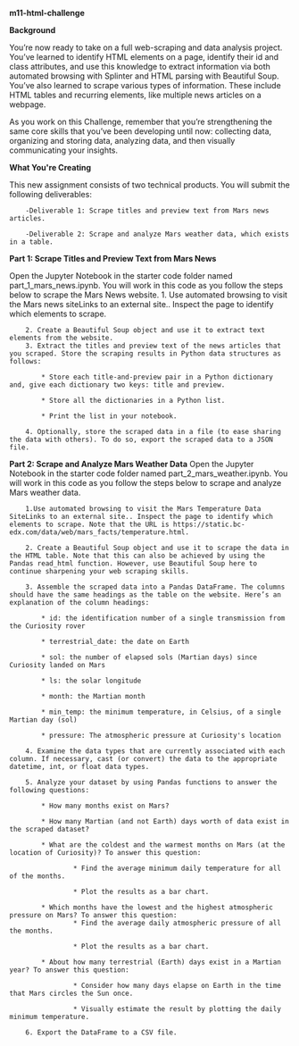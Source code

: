**m11-html-challenge**

**Background**

You’re now ready to take on a full web-scraping and data analysis project. You’ve learned to identify HTML elements on a page, identify their id and class attributes, and use this knowledge to extract information via both automated browsing with Splinter and HTML parsing with Beautiful Soup. You’ve also learned to scrape various types of information. These include HTML tables and recurring elements, like multiple news articles on a webpage.

As you work on this Challenge, remember that you’re strengthening the same core skills that you’ve been developing until now: collecting data, organizing and storing data, analyzing data, and then visually communicating your insights.

**What You're Creating**

This new assignment consists of two technical products. You will submit the following deliverables:

        -Deliverable 1: Scrape titles and preview text from Mars news articles.

        -Deliverable 2: Scrape and analyze Mars weather data, which exists in a table.

**Part 1: Scrape Titles and Preview Text from Mars News**

Open the Jupyter Notebook in the starter code folder named part_1_mars_news.ipynb. You will work in this code as you follow the steps below to scrape the Mars News website.
        1. Use automated browsing to visit the Mars news siteLinks to an external site.. Inspect the page to identify which elements to scrape.

        2. Create a Beautiful Soup object and use it to extract text elements from the website.
        3. Extract the titles and preview text of the news articles that you scraped. Store the scraping results in Python data structures as follows:

            * Store each title-and-preview pair in a Python dictionary and, give each dictionary two keys: title and preview. 

            * Store all the dictionaries in a Python list. 

            * Print the list in your notebook.

        4. Optionally, store the scraped data in a file (to ease sharing the data with others). To do so, export the scraped data to a JSON file.  


**Part 2: Scrape and Analyze Mars Weather Data**
Open the Jupyter Notebook in the starter code folder named part_2_mars_weather.ipynb. You will work in this code as you follow the steps below to scrape and analyze Mars weather data.

        1.Use automated browsing to visit the Mars Temperature Data SiteLinks to an external site.. Inspect the page to identify which elements to scrape. Note that the URL is https://static.bc-edx.com/data/web/mars_facts/temperature.html.

        2. Create a Beautiful Soup object and use it to scrape the data in the HTML table. Note that this can also be achieved by using the Pandas read_html function. However, use Beautiful Soup here to continue sharpening your web scraping skills.

        3. Assemble the scraped data into a Pandas DataFrame. The columns should have the same headings as the table on the website. Here’s an explanation of the column headings:

            * id: the identification number of a single transmission from the Curiosity rover

            * terrestrial_date: the date on Earth

            * sol: the number of elapsed sols (Martian days) since Curiosity landed on Mars

            * ls: the solar longitude

            * month: the Martian month

            * min_temp: the minimum temperature, in Celsius, of a single Martian day (sol)

            * pressure: The atmospheric pressure at Curiosity's location
            
        4. Examine the data types that are currently associated with each column. If necessary, cast (or convert) the data to the appropriate datetime, int, or float data types.
        
        5. Analyze your dataset by using Pandas functions to answer the following questions:

            * How many months exist on Mars?

            * How many Martian (and not Earth) days worth of data exist in the scraped dataset?

            * What are the coldest and the warmest months on Mars (at the location of Curiosity)? To answer this question:

                    * Find the average minimum daily temperature for all of the months.

                    * Plot the results as a bar chart.

            * Which months have the lowest and the highest atmospheric pressure on Mars? To answer this question:
                    * Find the average daily atmospheric pressure of all the months.

                    * Plot the results as a bar chart.

            * About how many terrestrial (Earth) days exist in a Martian year? To answer this question:

                    * Consider how many days elapse on Earth in the time that Mars circles the Sun once.

                    * Visually estimate the result by plotting the daily minimum temperature.
                    
        6. Export the DataFrame to a CSV file.
